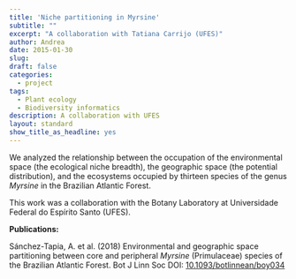 ```yaml
---
title: 'Niche partitioning in Myrsine'
subtitle: ""
excerpt: "A collaboration with Tatiana Carrijo (UFES)"
author: Andrea
date: 2015-01-30
slug: 
draft: false
categories:
  - project
tags:
  - Plant ecology
  - Biodiversity informatics
description: A collaboration with UFES
layout: standard
show_title_as_headline: yes
---
```


We analyzed the relationship between the occupation of the environmental space (the ecological niche breadth), the geographic space (the potential distribution), and the ecosystems occupied by thirteen species of the genus _Myrsine_ in the Brazilian Atlantic Forest. 

This work was a collaboration with the Botany Laboratory at Universidade Federal do Espírito Santo (UFES).

__Publications:__ 

Sánchez-Tapia, A. et al. (2018) Environmental and geographic space partitioning between core and peripheral _Myrsine_ (Primulaceae) species of the Brazilian Atlantic Forest. Bot J Linn Soc DOI: [10.1093/botlinnean/boy034](https://academic.oup.com/botlinnean/article/187/4/633/5049936)
 
